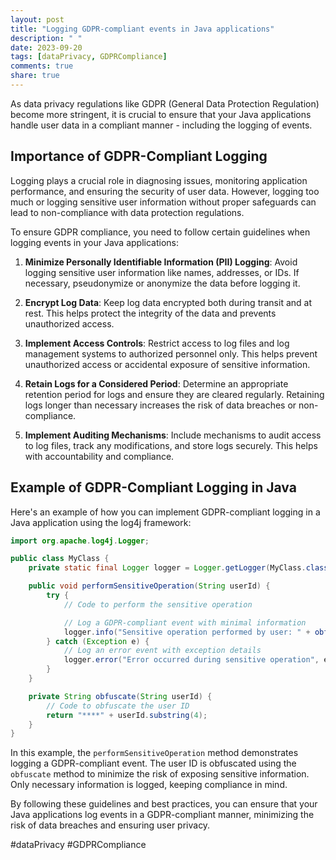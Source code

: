 ```yaml
---
layout: post
title: "Logging GDPR-compliant events in Java applications"
description: " "
date: 2023-09-20
tags: [dataPrivacy, GDPRCompliance]
comments: true
share: true
---
```


As data privacy regulations like GDPR (General Data Protection Regulation) become more stringent, it is crucial to ensure that your Java applications handle user data in a compliant manner - including the logging of events.

## Importance of GDPR-Compliant Logging

Logging plays a crucial role in diagnosing issues, monitoring application performance, and ensuring the security of user data. However, logging too much or logging sensitive user information without proper safeguards can lead to non-compliance with data protection regulations.

To ensure GDPR compliance, you need to follow certain guidelines when logging events in your Java applications:

1. **Minimize Personally Identifiable Information (PII) Logging**: Avoid logging sensitive user information like names, addresses, or IDs. If necessary, pseudonymize or anonymize the data before logging it.

2. **Encrypt Log Data**: Keep log data encrypted both during transit and at rest. This helps protect the integrity of the data and prevents unauthorized access.

3. **Implement Access Controls**: Restrict access to log files and log management systems to authorized personnel only. This helps prevent unauthorized access or accidental exposure of sensitive information.

4. **Retain Logs for a Considered Period**: Determine an appropriate retention period for logs and ensure they are cleared regularly. Retaining logs longer than necessary increases the risk of data breaches or non-compliance.

5. **Implement Auditing Mechanisms**: Include mechanisms to audit access to log files, track any modifications, and store logs securely. This helps with accountability and compliance.

## Example of GDPR-Compliant Logging in Java

Here's an example of how you can implement GDPR-compliant logging in a Java application using the log4j framework:

```java
import org.apache.log4j.Logger;

public class MyClass {
    private static final Logger logger = Logger.getLogger(MyClass.class);

    public void performSensitiveOperation(String userId) {
        try {
            // Code to perform the sensitive operation

            // Log a GDPR-compliant event with minimal information
            logger.info("Sensitive operation performed by user: " + obfuscate(userId));
        } catch (Exception e) {
            // Log an error event with exception details
            logger.error("Error occurred during sensitive operation", e);
        }
    }

    private String obfuscate(String userId) {
        // Code to obfuscate the user ID
        return "****" + userId.substring(4);
    }
}
```

In this example, the `performSensitiveOperation` method demonstrates logging a GDPR-compliant event. The user ID is obfuscated using the `obfuscate` method to minimize the risk of exposing sensitive information. Only necessary information is logged, keeping compliance in mind.

By following these guidelines and best practices, you can ensure that your Java applications log events in a GDPR-compliant manner, minimizing the risk of data breaches and ensuring user privacy.

#dataPrivacy #GDPRCompliance